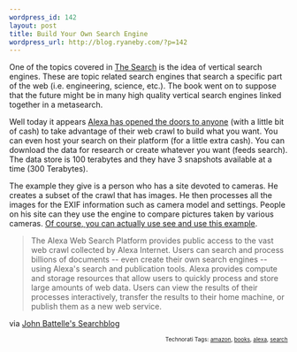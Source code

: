 ```yaml
--- 
wordpress_id: 142
layout: post
title: Build Your Own Search Engine
wordpress_url: http://blog.ryaneby.com/?p=142
---
```

One of the topics covered in <a href="http://www.amazon.com/gp/product/1591840880/">The Search</a> is the idea of vertical search engines. These are topic related search engines that search a specific part of the web (i.e. engineering, science, etc.). The book went on to suppose that the future might be in many high quality vertical search engines linked together in a metasearch.

Well today it appears <a href="http://websearch.alexa.com/welcome.html">Alexa has opened the doors to anyone</a> (with a little bit of cash) to take advantage of their web crawl to build what you want. You can even host your search on their platform (for a little extra cash). You can download the data for research or create whatever you want (feeds search). The data store is 100 terabytes and they have 3 snapshots available at a time (300 Terabytes).

The example they give is a person who has a site devoted to cameras. He creates a subset of the crawl that has images. He then processes all the images for the EXIF information such as camera model and settings. People on his site can they use the engine to compare pictures taken by various cameras. <a href="http://photos.alexa.com/">Of course, you can actually use see and use this example</a>.

<blockquote>The Alexa Web Search Platform provides public access to the vast web crawl collected by Alexa Internet. Users can search and process billions of documents -- even create their own search engines -- using Alexa's search and publication tools. Alexa provides compute and storage resources that allow users to quickly process and store large amounts of web data. Users can view the results of their processes interactively, transfer the results to their home machine, or publish them as a new web service.</blockquote>

via <a href="http://battellemedia.com/archives/002116.php">John Battelle's Searchblog</a>


<!-- technorati tags start --><p style="text-align:right;font-size:10px;">Technorati Tags: <a href="http://www.technorati.com/tag/amazon" rel="tag">amazon</a>, <a href="http://www.technorati.com/tag/books" rel="tag">books</a>, <a href="http://www.technorati.com/tag/alexa" rel="tag">alexa</a>, <a href="http://www.technorati.com/tag/search" rel="tag">search</a></p><!-- technorati tags end -->
